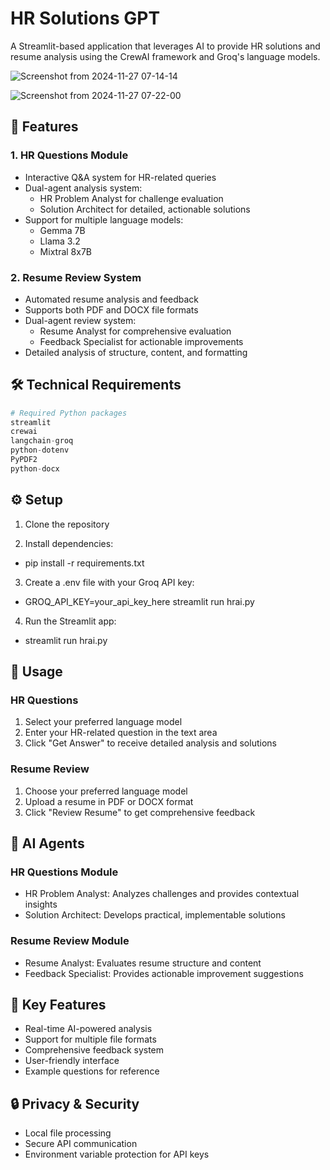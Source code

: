 # HR Solutions GPT

A Streamlit-based application that leverages AI to provide HR solutions and resume analysis using the CrewAI framework and Groq's language models.

![Screenshot from 2024-11-27 07-14-14](https://github.com/user-attachments/assets/348f7f13-ba0e-4828-aa0d-ceef52fe7394)

![Screenshot from 2024-11-27 07-22-00](https://github.com/user-attachments/assets/2a3bd882-65f9-4edf-87f9-aafd43ad30bc)


## 🚀 Features

### 1. HR Questions Module
- Interactive Q&A system for HR-related queries
- Dual-agent analysis system:
  - HR Problem Analyst for challenge evaluation
  - Solution Architect for detailed, actionable solutions
- Support for multiple language models:
  - Gemma 7B
  - Llama 3.2
  - Mixtral 8x7B

### 2. Resume Review System
- Automated resume analysis and feedback
- Supports both PDF and DOCX file formats
- Dual-agent review system:
  - Resume Analyst for comprehensive evaluation
  - Feedback Specialist for actionable improvements
- Detailed analysis of structure, content, and formatting

## 🛠️ Technical Requirements

```python
# Required Python packages
streamlit
crewai
langchain-groq
python-dotenv
PyPDF2
python-docx
```
## ⚙️ Setup
1. Clone the repository
   
2. Install dependencies:
- pip install -r requirements.txt
3. Create a .env file with your Groq API key:
- GROQ_API_KEY=your_api_key_here
streamlit run hrai.py
4. Run the Streamlit app:
- streamlit run hrai.py


## 🎯 Usage
### HR Questions
1. Select your preferred language model
2. Enter your HR-related question in the text area
3. Click "Get Answer" to receive detailed analysis and solutions

### Resume Review
1. Choose your preferred language model
2. Upload a resume in PDF or DOCX format
3. Click "Review Resume" to get comprehensive feedback

## 🤖 AI Agents
### HR Questions Module
- HR Problem Analyst: Analyzes challenges and provides contextual insights
- Solution Architect: Develops practical, implementable solutions

### Resume Review Module
- Resume Analyst: Evaluates resume structure and content
- Feedback Specialist: Provides actionable improvement suggestions

## 🔑 Key Features
- Real-time AI-powered analysis
- Support for multiple file formats
- Comprehensive feedback system
- User-friendly interface
- Example questions for reference

## 🔒 Privacy & Security
- Local file processing
- Secure API communication
- Environment variable protection for API keys
